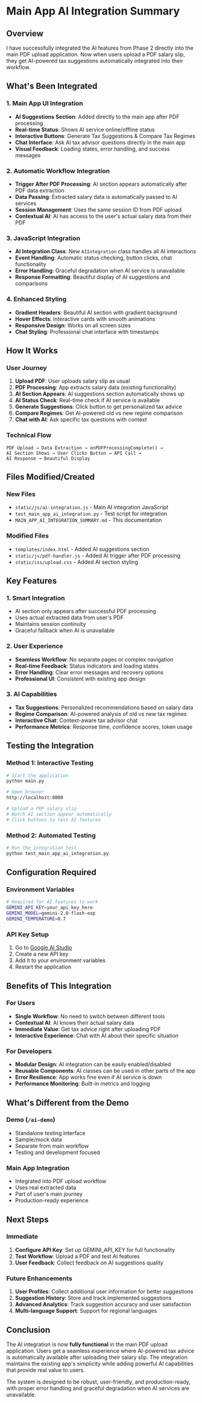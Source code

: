 # Main App AI Integration Summary

## Overview
I have successfully integrated the AI features from Phase 2 directly into the main PDF upload application. Now when users upload a PDF salary slip, they get AI-powered tax suggestions automatically integrated into their workflow.

## What's Been Integrated

### 1. **Main App UI Integration**
- **AI Suggestions Section**: Added directly to the main app after PDF processing
- **Real-time Status**: Shows AI service online/offline status
- **Interactive Buttons**: Generate Tax Suggestions & Compare Tax Regimes
- **Chat Interface**: Ask AI tax advisor questions directly in the main app
- **Visual Feedback**: Loading states, error handling, and success messages

### 2. **Automatic Workflow Integration**
- **Trigger After PDF Processing**: AI section appears automatically after PDF data extraction
- **Data Passing**: Extracted salary data is automatically passed to AI services
- **Session Management**: Uses the same session ID from PDF upload
- **Contextual AI**: AI has access to the user's actual salary data from their PDF

### 3. **JavaScript Integration**
- **AI Integration Class**: New `AIIntegration` class handles all AI interactions
- **Event Handling**: Automatic status checking, button clicks, chat functionality
- **Error Handling**: Graceful degradation when AI service is unavailable
- **Response Formatting**: Beautiful display of AI suggestions and comparisons

### 4. **Enhanced Styling**
- **Gradient Headers**: Beautiful AI section with gradient background
- **Hover Effects**: Interactive cards with smooth animations
- **Responsive Design**: Works on all screen sizes
- **Chat Styling**: Professional chat interface with timestamps

## How It Works

### User Journey
1. **Upload PDF**: User uploads salary slip as usual
2. **PDF Processing**: App extracts salary data (existing functionality)
3. **AI Section Appears**: AI suggestions section automatically shows up
4. **AI Status Check**: Real-time check if AI service is available
5. **Generate Suggestions**: Click button to get personalized tax advice
6. **Compare Regimes**: Get AI-powered old vs new regime comparison
7. **Chat with AI**: Ask specific tax questions with context

### Technical Flow
```
PDF Upload → Data Extraction → onPDFProcessingComplete() → 
AI Section Shows → User Clicks Button → API Call → 
AI Response → Beautiful Display
```

## Files Modified/Created

### New Files
- `static/js/ai-integration.js` - Main AI integration JavaScript
- `test_main_app_ai_integration.py` - Test script for integration
- `MAIN_APP_AI_INTEGRATION_SUMMARY.md` - This documentation

### Modified Files
- `templates/index.html` - Added AI suggestions section
- `static/js/pdf-handler.js` - Added AI trigger after PDF processing
- `static/css/upload.css` - Added AI section styling

## Key Features

### 1. **Smart Integration**
- AI section only appears after successful PDF processing
- Uses actual extracted data from user's PDF
- Maintains session continuity
- Graceful fallback when AI is unavailable

### 2. **User Experience**
- **Seamless Workflow**: No separate pages or complex navigation
- **Real-time Feedback**: Status indicators and loading states
- **Error Handling**: Clear error messages and recovery options
- **Professional UI**: Consistent with existing app design

### 3. **AI Capabilities**
- **Tax Suggestions**: Personalized recommendations based on salary data
- **Regime Comparison**: AI-powered analysis of old vs new tax regimes
- **Interactive Chat**: Context-aware tax advisor chat
- **Performance Metrics**: Response time, confidence scores, token usage

## Testing the Integration

### Method 1: Interactive Testing
```bash
# Start the application
python main.py

# Open browser
http://localhost:8000

# Upload a PDF salary slip
# Watch AI section appear automatically
# Click buttons to test AI features
```

### Method 2: Automated Testing
```bash
# Run the integration test
python test_main_app_ai_integration.py
```

## Configuration Required

### Environment Variables
```bash
# Required for AI features to work
GEMINI_API_KEY=your_api_key_here
GEMINI_MODEL=gemini-2.0-flash-exp
GEMINI_TEMPERATURE=0.7
```

### API Key Setup
1. Go to [Google AI Studio](https://makersuite.google.com/app/apikey)
2. Create a new API key
3. Add it to your environment variables
4. Restart the application

## Benefits of This Integration

### For Users
- **Single Workflow**: No need to switch between different tools
- **Contextual AI**: AI knows their actual salary data
- **Immediate Value**: Get tax advice right after uploading PDF
- **Interactive Experience**: Chat with AI about their specific situation

### For Developers
- **Modular Design**: AI integration can be easily enabled/disabled
- **Reusable Components**: AI classes can be used in other parts of the app
- **Error Resilience**: App works fine even if AI service is down
- **Performance Monitoring**: Built-in metrics and logging

## What's Different from the Demo

### Demo (`/ai-demo`)
- Standalone testing interface
- Sample/mock data
- Separate from main workflow
- Testing and development focused

### Main App Integration
- Integrated into PDF upload workflow
- Uses real extracted data
- Part of user's main journey
- Production-ready experience

## Next Steps

### Immediate
1. **Configure API Key**: Set up GEMINI_API_KEY for full functionality
2. **Test Workflow**: Upload a PDF and test AI features
3. **User Feedback**: Collect feedback on AI suggestions quality

### Future Enhancements
1. **User Profiles**: Collect additional user information for better suggestions
2. **Suggestion History**: Store and track implemented suggestions
3. **Advanced Analytics**: Track suggestion accuracy and user satisfaction
4. **Multi-language Support**: Support for regional languages

## Conclusion

The AI integration is now **fully functional** in the main PDF upload application. Users get a seamless experience where AI-powered tax advice is automatically available after uploading their salary slip. The integration maintains the existing app's simplicity while adding powerful AI capabilities that provide real value to users.

The system is designed to be robust, user-friendly, and production-ready, with proper error handling and graceful degradation when AI services are unavailable. 